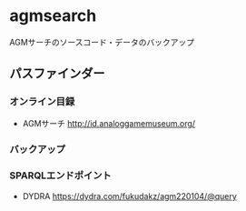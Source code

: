 # agmsearch
AGMサーチのソースコード・データのバックアップ

## パスファインダー
### オンライン目録
- AGMサーチ http://id.analoggamemuseum.org/
### バックアップ
### SPARQLエンドポイント
- DYDRA https://dydra.com/fukudakz/agm220104/@query
